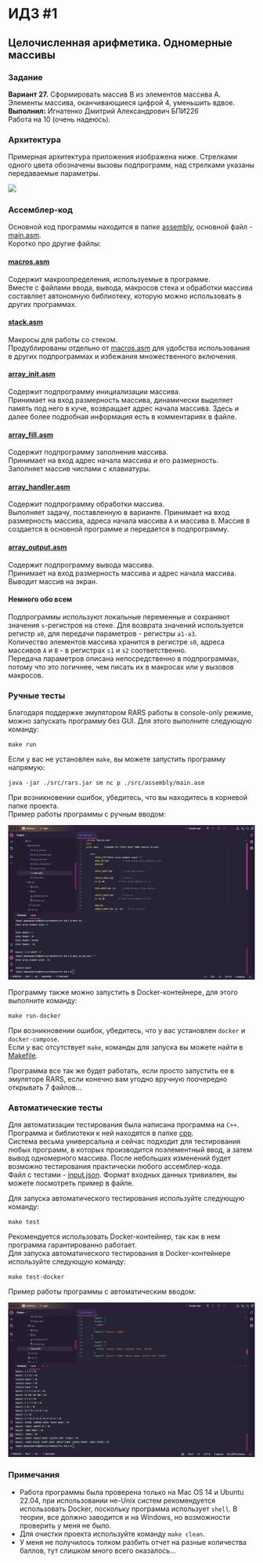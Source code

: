 # ИДЗ #1
## Целочисленная арифметика. Одномерные массивы

### Задание
**Вариант 27.** Сформировать массив B из элементов массива A. Элементы массива, оканчивающиеся цифрой 4, уменьшить вдвое.\
**Выполнил:** Игнатенко Дмитрий Александрович БПИ226\
Работа на 10 (очень надеюсь).

### Архитектура
Примерная архитектура приложения изображена ниже. Стрелками одного цвета обозначены вызовы подпрограмм, над стрелками указаны передаваемые параметры. 

![](images/architecture.png)

### Ассемблер-код
Основной код программы находится в папке [assembly](src/assembly), основной файл - [main.asm](src/assembly/main.asm).\
Коротко про другие файлы:
#### [macros.asm](src/assembly/macros.asm)
Содержит макроопределения, используемые в программе.\
Вместе с файлами ввода, вывода, макросов стека и обработки массива составляет автономную библиотеку, которую можно использовать в других программах.
#### [stack.asm](src/assembly/stack.asm)
Макросы для работы со стеком.\
Продублированы отдельно от [macros.asm](src/assembly/macros.asm) для удобства использования в других подпрограммах и избежания множественного включения.
#### [array_init.asm](src/assembly/array_init.asm)
Содержит подпрограмму инициализации массива.\
Принимает на вход размерность массива, динамически выделяет память под него в куче, возвращает адрес начала массива. Здесь и далее более подробная информация есть в комментариях в файле.
#### [array_fill.asm](src/assembly/array_fill.asm) 
Содержит подпрограмму заполнения массива.\
Принимает на вход адрес начала массива и его размерность. Заполняет массив числами с клавиатуры. 
#### [array_handler.asm](src/assembly/array_handler.asm)
Содержит подпрограмму обработки массива.\
Выполняет задачу, поставленную в варианте. Принимает на вход размерность массива, адреса начала массива `A` и массива `B`.
Массив `B` создается в основной программе и передается в подпрограмму.
#### [array_output.asm](src/assembly/array_output.asm)
Содержит подпрограмму вывода массива.\
Принимает на вход размерность массива и адрес начала массива. Выводит массив на экран.

#### Немного обо всем
Подпрограммы используют локальные переменные и сохраняют значения `s`-регистров на стеке. Для возврата значений используется регистр `a0`, для передачи параметров - регистры `a1-a3`.\
Количество элементов массива хранится в регистре `s0`, адреса массивов `A` и `B` - в регистрах `s1` и `s2` соответственно.\
Передача параметров описана непосредственно в подпрограммах, потому что это логичнее, чем писать их в макросах или у вызовов макросов.

### Ручные тесты
Благодаря поддержке эмулятором RARS работы в console-only режиме, можно запускать программу без GUI. Для этого выполните следующую команду:
```shell
make run
```
Если у вас не установлен `make`, вы можете запустить программу напрямую:
```shell
java -jar ./src/rars.jar sm nc p ./src/assembly/main.asm
```
При возникновении ошибок, убедитесь, что вы находитесь в корневой папке проекта.\
Пример работы программы с ручным вводом:

![](images/manual_tests.png)

Программу также можно запустить в Docker-контейнере, для этого выполните команду:
```shell
make run-docker
```
При возникновении ошибок, убедитесь, что у вас установлен `docker` и `docker-compose`.\
Если у вас отсутствует `make`, команды для запуска вы можете найти в [Makefile](Makefile).

Программа все так же будет работать, если просто запустить ее в эмуляторе RARS, если конечно вам угодно вручную поочередно открывать 7 файлов...

### Автоматические тесты
Для автоматизации тестирования была написана программа на `С++`.\
Программа и библиотеки к ней находятся в папке [cpp](src/cpp).\
Система весьма универсальна и сейчас подходит для тестирования любых программ, в которых производится поэлементный ввод, а затем вывод одномерного массива. После небольших изменений будет возможно тестирования практически любого ассемблер-кода.\
Файл с тестами - [input.json](src/input.json). Формат входных данных тривиален, вы можете посмотреть пример в файле.

Для запуска автоматического тестирования используйте следующую команду:
```shell
make test
```

Рекомендуется использовать Docker-контейнер, так как в нем программа гарантированно работает.\
Для запуска автоматического тестирования в Docker-контейнере используйте следующую команду:
```shell
make test-docker
```

Пример работы программы с автоматическим вводом:

![](images/auto_tests.png)

### Примечания
* Работа программы была проверена только на Mac OS 14 и Ubuntu 22.04, при использовании не-Unix систем рекомендуется использовать Docker, поскольку программа использует `shell`. В теории, все должно заводится и на Windows, но возможности проверить у меня не было.
* Для очистки проекта используйте команду `make clean`.
* У меня не получилось толком разбить отчет на разные количества баллов, тут слишком много всего оказалось...

